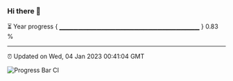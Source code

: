 ### Hi there 👋

⏳ Year progress { ▁▁▁▁▁▁▁▁▁▁▁▁▁▁▁▁▁▁▁▁▁▁▁▁▁▁▁▁▁▁ } 0.83 %

---

⏰ Updated on Wed, 04 Jan 2023 00:41:04 GMT

![Progress Bar CI](https://github.com/Shyam-Makwana/GitHub-Actions-Demo/workflows/Progress%20Bar%20CI/badge.svg)
